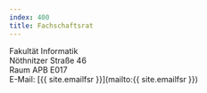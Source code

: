 ```yaml
---
index: 400
title: Fachschaftsrat
---
```


Fakultät Informatik  
Nöthnitzer Straße 46  
Raum APB E017  
E-Mail: [{{ site.emailfsr }}](mailto:{{ site.emailfsr }})

